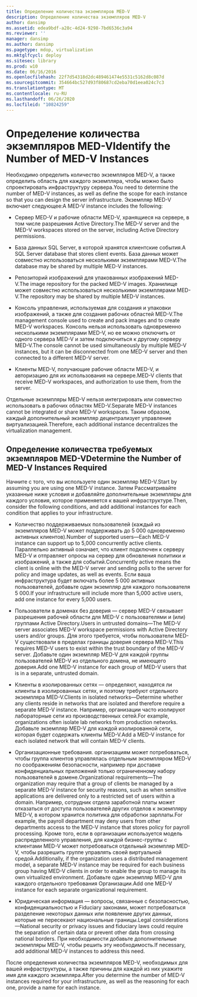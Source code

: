 ```yaml
---
title: Определение количества экземпляров MED-V
description: Определение количества экземпляров MED-V
author: dansimp
ms.assetid: edea9bdf-a28c-4d24-9298-7bd6536c3a94
ms.reviewer: ''
manager: dansimp
ms.author: dansimp
ms.pagetype: mdop, virtualization
ms.mktglfcycl: deploy
ms.sitesec: library
ms.prod: w10
ms.date: 06/16/2016
ms.openlocfilehash: 22f7d54318d2dc489461474e5531c5162d8c087d
ms.sourcegitcommit: 354664bc527d93f80687cd2eba70d1eea024c7c3
ms.translationtype: MT
ms.contentlocale: ru-RU
ms.lasthandoff: 06/26/2020
ms.locfileid: "10824259"
---
```

# <span data-ttu-id="edfa3-103">Определение количества экземпляров MED-V</span><span class="sxs-lookup"><span data-stu-id="edfa3-103">Identify the Number of MED-V Instances</span></span>


<span data-ttu-id="edfa3-104">Необходимо определить количество экземпляров MED-V, а также определить область для каждого экземпляра, чтобы можно было спроектировать инфраструктуру сервера.</span><span class="sxs-lookup"><span data-stu-id="edfa3-104">You need to determine the number of MED-V instances, as well as define the scope for each instance so that you can design the server infrastructure.</span></span> <span data-ttu-id="edfa3-105">Экземпляр MED-V включает следующее:</span><span class="sxs-lookup"><span data-stu-id="edfa3-105">A MED-V instance includes the following:</span></span>

-   <span data-ttu-id="edfa3-106">Сервер MED-V и рабочие области MED-V, хранящиеся на сервере, в том числе разрешения Active Directory.</span><span class="sxs-lookup"><span data-stu-id="edfa3-106">The MED-V server and the MED-V workspaces stored on the server, including Active Directory permissions.</span></span>

-   <span data-ttu-id="edfa3-107">База данных SQL Server, в которой хранятся клиентские события.</span><span class="sxs-lookup"><span data-stu-id="edfa3-107">A SQL Server database that stores client events.</span></span> <span data-ttu-id="edfa3-108">База данных может совместно использоваться несколькими экземплярами MED-V.</span><span class="sxs-lookup"><span data-stu-id="edfa3-108">The database may be shared by multiple MED-V instances.</span></span>

-   <span data-ttu-id="edfa3-109">Репозиторий изображений для упакованных изображений MED-V.</span><span class="sxs-lookup"><span data-stu-id="edfa3-109">The image repository for the packed MED-V images.</span></span> <span data-ttu-id="edfa3-110">Хранилище может совместно использоваться несколькими экземплярами MED-V.</span><span class="sxs-lookup"><span data-stu-id="edfa3-110">The repository may be shared by multiple MED-V instances.</span></span>

-   <span data-ttu-id="edfa3-111">Консоль управления, используемая для создания и упаковки изображений, а также для создания рабочих областей MED-V.</span><span class="sxs-lookup"><span data-stu-id="edfa3-111">The management console used to create and pack images and to create MED-V workspaces.</span></span> <span data-ttu-id="edfa3-112">Консоль нельзя использовать одновременно несколькими экземплярами MED-V, но ее можно отключить от одного сервера MED-V и затем подключиться к другому серверу MED-V.</span><span class="sxs-lookup"><span data-stu-id="edfa3-112">The console cannot be used simultaneously by multiple MED-V instances, but it can be disconnected from one MED-V server and then connected to a different MED-V server.</span></span>

-   <span data-ttu-id="edfa3-113">Клиенты MED-V, получающие рабочие области MED-V, и авторизацию для их использования на сервере.</span><span class="sxs-lookup"><span data-stu-id="edfa3-113">MED-V clients that receive MED-V workspaces, and authorization to use them, from the server.</span></span>

<span data-ttu-id="edfa3-114">Отдельные экземпляры MED-V нельзя интегрировать или совместно использовать в рабочих областях MED-V.</span><span class="sxs-lookup"><span data-stu-id="edfa3-114">Separate MED-V instances cannot be integrated or share MED-V workspaces.</span></span> <span data-ttu-id="edfa3-115">Таким образом, каждый дополнительный экземпляр децентрализует управление виртуализацией.</span><span class="sxs-lookup"><span data-stu-id="edfa3-115">Therefore, each additional instance decentralizes the virtualization management.</span></span>

## <span data-ttu-id="edfa3-116">Определение количества требуемых экземпляров MED-V</span><span class="sxs-lookup"><span data-stu-id="edfa3-116">Determine the Number of MED-V Instances Required</span></span>


<span data-ttu-id="edfa3-117">Начните с того, что вы используете один экземпляр MED-V.</span><span class="sxs-lookup"><span data-stu-id="edfa3-117">Start by assuming you are using one MED-V instance.</span></span> <span data-ttu-id="edfa3-118">Затем Рассматривайте указанные ниже условия и добавляйте дополнительные экземпляры для каждого условия, которое применяется к вашей инфраструктуре.</span><span class="sxs-lookup"><span data-stu-id="edfa3-118">Then, consider the following conditions, and add additional instances for each condition that applies to your infrastructure.</span></span>

-   <span data-ttu-id="edfa3-119">Количество поддерживаемых пользователей (каждый из экземпляров MED-V может поддерживать до 5 000 одновременно активных клиентов).</span><span class="sxs-lookup"><span data-stu-id="edfa3-119">Number of supported users—Each MED-V instance can support up to 5,000 concurrently active clients.</span></span> <span data-ttu-id="edfa3-120">Параллельно активный означает, что клиент подключен к серверу MED-V и отправляет опросы на сервер для обновления политики и изображений, а также для событий.</span><span class="sxs-lookup"><span data-stu-id="edfa3-120">Concurrently active means the client is online with the MED-V server and sending polls to the server for policy and image updates, as well as events.</span></span> <span data-ttu-id="edfa3-121">Если ваша инфраструктура будет включать более 5 000 активных пользователей, добавьте один экземпляр для каждого пользователя 5 000.</span><span class="sxs-lookup"><span data-stu-id="edfa3-121">If your infrastructure will include more than 5,000 active users, add one instance for every 5,000 users.</span></span>

-   <span data-ttu-id="edfa3-122">Пользователи в доменах без доверия — сервер MED-V связывает разрешения рабочей области для MED-V с пользователями и (или) группами Active Directory.</span><span class="sxs-lookup"><span data-stu-id="edfa3-122">Users in untrusted domains—The MED-V server associates MED-V workspace permissions with Active Directory users and/or groups.</span></span> <span data-ttu-id="edfa3-123">Для этого требуется, чтобы пользователи MED-V существовали в пределах границы доверия сервера MED-V.</span><span class="sxs-lookup"><span data-stu-id="edfa3-123">This requires MED-V users to exist within the trust boundary of the MED-V server.</span></span> <span data-ttu-id="edfa3-124">Добавьте один экземпляр MED-V для каждой группы пользователей MED-V из отдельного домена, не имеющего доверия.</span><span class="sxs-lookup"><span data-stu-id="edfa3-124">Add one MED-V instance for each group of MED-V users that is in a separate, untrusted domain.</span></span>

-   <span data-ttu-id="edfa3-125">Клиенты в изолированных сетях — определяют, находятся ли клиенты в изолированных сетях, и поэтому требуют отдельного экземпляра MED-V.</span><span class="sxs-lookup"><span data-stu-id="edfa3-125">Clients in isolated networks—Determine whether any clients reside in networks that are isolated and therefore require a separate MED-V instance.</span></span> <span data-ttu-id="edfa3-126">Например, организации часто изолируют лабораторные сети из производственных сетей.</span><span class="sxs-lookup"><span data-stu-id="edfa3-126">For example, organizations often isolate lab networks from production networks.</span></span> <span data-ttu-id="edfa3-127">Добавьте экземпляр MED-V для каждой изолированной сети, которая будет содержать клиенты MED-V.</span><span class="sxs-lookup"><span data-stu-id="edfa3-127">Add a MED-V instance for each isolated network that will contain MED-V clients.</span></span>

-   <span data-ttu-id="edfa3-128">Организационные требования. организациям может потребоваться, чтобы группа клиентов управлялась отдельным экземпляром MED-V по соображениям безопасности, например при доставке конфиденциальных приложений только ограниченному набору пользователей в домене.</span><span class="sxs-lookup"><span data-stu-id="edfa3-128">Organizational requirements—The organization may require that a group of clients be managed by a separate MED-V instance for security reasons, such as when sensitive applications are delivered only to a restricted set of users within a domain.</span></span> <span data-ttu-id="edfa3-129">Например, сотрудник отдела заработной платы может отказаться от доступа пользователей других отделов к экземпляру MED-V, в котором хранится политика для обработки зарплаты.</span><span class="sxs-lookup"><span data-stu-id="edfa3-129">For example, the payroll department may deny users from other departments access to the MED-V instance that stores policy for payroll processing.</span></span> <span data-ttu-id="edfa3-130">Кроме того, если в организации используется модель распределенного управления, для каждой бизнес-группы с клиентами MED-V может потребоваться отдельный экземпляр MED-V, чтобы разрешить группе управлять своей виртуальной средой.</span><span class="sxs-lookup"><span data-stu-id="edfa3-130">Additionally, if the organization uses a distributed management model, a separate MED-V instance may be required for each business group having MED-V clients in order to enable the group to manage its own virtualized environment.</span></span> <span data-ttu-id="edfa3-131">Добавьте один экземпляр MED-V для каждого отдельного требования Организации.</span><span class="sxs-lookup"><span data-stu-id="edfa3-131">Add one MED-V instance for each separate organizational requirement.</span></span>

-   <span data-ttu-id="edfa3-132">Юридическая информация — вопросы, связанные с безопасностью, конфиденциальностью и Fiduciary законами, может потребоваться разделение некоторых данных или появление других данных, которые не пересекают национальные границы.</span><span class="sxs-lookup"><span data-stu-id="edfa3-132">Legal considerations—National security or privacy issues and fiduciary laws could require the separation of certain data or prevent other data from crossing national borders.</span></span> <span data-ttu-id="edfa3-133">При необходимости добавьте дополнительные экземпляры MED-V, чтобы решить эту необходимость.</span><span class="sxs-lookup"><span data-stu-id="edfa3-133">If necessary, add additional MED-V instances to address this need.</span></span>

<span data-ttu-id="edfa3-134">После определения количества экземпляров MED-V, необходимых для вашей инфраструктуры, а также причины для каждой из них укажите имя для каждого экземпляра.</span><span class="sxs-lookup"><span data-stu-id="edfa3-134">After you determine the number of MED-V instances required for your infrastructure, as well as the reasoning for each one, provide a name for each instance.</span></span>

 

 





